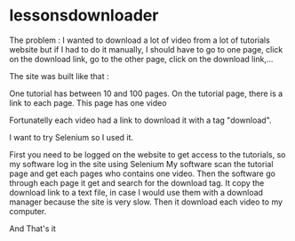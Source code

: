 # lessonsdownloader

The problem : I wanted to download a lot of video from a lot of tutorials website but if I had to do it manually,
I should have to go to one page, click on the download link, go to the other page, click on the download link,...

The site was built like that :

One tutorial has between 10 and 100 pages. On the tutorial page, there is a link to each page. This page has one video

Fortunatelly each video had a link to download it with a tag "download".

I want to try Selenium so I used it.

First you need to be logged on the website to get access to the tutorials, so my software log in the site using Selenium
My software scan the tutorial page and get each pages who contains one video.
Then the software go through each page it get and search for the download tag.
It copy the download link to a text file, in case I would use them with a download manager because the site is very slow.
Then it download each video to my computer.

And That's it
